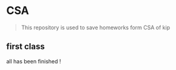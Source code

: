 # CSA

>This repository is used to save homeworks form CSA of kip

## first class

all has been finished !
